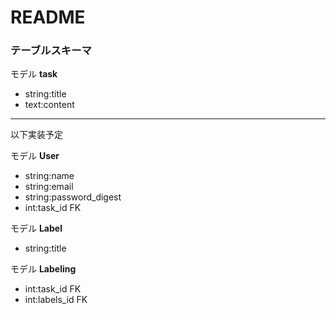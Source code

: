 # README

### テーブルスキーマ

モデル **task**
* string:title
* text:content
---
以下実装予定

モデル **User**
* string:name
* string:email
* string:password_digest
* int:task_id FK

モデル **Label**
* string:title

モデル **Labeling**
* int:task_id FK
* int:labels_id FK